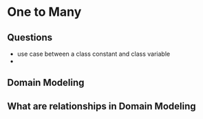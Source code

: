 # One to Many

## Questions
- use case between a class constant and class variable 
- 
## Domain Modeling

## What are relationships in Domain Modeling